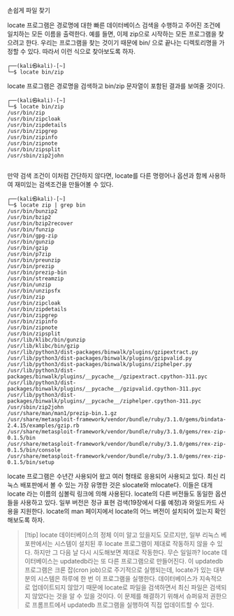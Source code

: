 
손쉽게 파일 찾기


locate 프로그램은 경로명에 대한 빠른 데이터베이스 검색을 수행하고 주어진 조건에 일치하는 모든 이름을 출력한다. 예를 들면, 이제 zip으로 시작하는 모든 프로그램을 찾으려고 한다. 우리는 프로그램을 찾는 것이기 때문에 bin/ 으로 끝나는 디렉토리명을 가정할 수 있다. 따라서 이런 식으로 찾아보도록 하자.

``` shell
┌──(kali㉿kali)-[~]
└─$ locate bin/zip
```

locate 프로그램은 경로명을 검색하고 bin/zip 문자열이 포함된 결과를 보여줄 것이다.

``` shell
┌──(kali㉿kali)-[~]
└─$ locate bin/zip
/usr/bin/zip
/usr/bin/zipcloak
/usr/bin/zipdetails
/usr/bin/zipgrep
/usr/bin/zipinfo
/usr/bin/zipnote
/usr/bin/zipsplit
/usr/sbin/zip2john


```

만약 검색 조건이 이처럼 간단하지 않다면, locate를 다른 명령어나 옵션과 함께 사용하여 재미있는 검색조건을 만들어볼 수 있다.

``` shell
┌──(kali㉿kali)-[~]
└─$ locate zip | grep bin
/usr/bin/bunzip2
/usr/bin/bzip2
/usr/bin/bzip2recover
/usr/bin/funzip
/usr/bin/gpg-zip
/usr/bin/gunzip
/usr/bin/gzip
/usr/bin/p7zip
/usr/bin/preunzip
/usr/bin/prezip
/usr/bin/prezip-bin
/usr/bin/streamzip
/usr/bin/unzip
/usr/bin/unzipsfx
/usr/bin/zip
/usr/bin/zipcloak
/usr/bin/zipdetails
/usr/bin/zipgrep
/usr/bin/zipinfo
/usr/bin/zipnote
/usr/bin/zipsplit
/usr/lib/klibc/bin/gunzip
/usr/lib/klibc/bin/gzip
/usr/lib/python3/dist-packages/binwalk/plugins/gzipextract.py
/usr/lib/python3/dist-packages/binwalk/plugins/gzipvalid.py
/usr/lib/python3/dist-packages/binwalk/plugins/ziphelper.py
/usr/lib/python3/dist-packages/binwalk/plugins/__pycache__/gzipextract.cpython-311.pyc
/usr/lib/python3/dist-packages/binwalk/plugins/__pycache__/gzipvalid.cpython-311.pyc
/usr/lib/python3/dist-packages/binwalk/plugins/__pycache__/ziphelper.cpython-311.pyc
/usr/sbin/zip2john
/usr/share/man/man1/prezip-bin.1.gz
/usr/share/metasploit-framework/vendor/bundle/ruby/3.1.0/gems/bindata-2.4.15/examples/gzip.rb
/usr/share/metasploit-framework/vendor/bundle/ruby/3.1.0/gems/rex-zip-0.1.5/bin
/usr/share/metasploit-framework/vendor/bundle/ruby/3.1.0/gems/rex-zip-0.1.5/bin/console
/usr/share/metasploit-framework/vendor/bundle/ruby/3.1.0/gems/rex-zip-0.1.5/bin/setup

```

locate 프로그램은 수년간 사용되어 왔고 여러 형태로 응용되어 사용되고 있다. 최신 리눅스 배포판에서 볼 수 있는 가장 유명한 것은 slocate와 mlocate다. 이들은 대개 locate 라는 이름의 심볼릭 링크에 의해 사용된다. locate의 다른 버전들도 동일한 옵션들을 사용하고 있다. 일부 버전은 정규 표현 검색(19장에서 다룰 예정)과 와일드카드 사용을 지원한다. locate의 man 페이지에서 locate의 어느 버전이 설치되어 있는지 확인해보도록 하자.


>[!tip] locate 데이터베이스의 정체
>이미 알고 있을지도 모르지만, 일부 리눅스 베포판에서는 시스템이 설치된 후 locate 프로그램이 제대로 작동하지 않을 수 있다. 하지만 그 다음 날 다시 시도해보면 제대로 작동한다. 무슨 일일까? locate 데이터베이스는 updatedb라는 또 다른 프로그램으로 만들어진다. 이 updatedb 프로그램은 크론 잡(cron job)으로 주기적으로 실행되는데, locate가 있는 대부분의 시스템은 하루에 한 번 이 프로그램을 실행한다. 데이터베이스가 지속적으로 업데이트되지 않았기 때문에 locate로 파일을 검색하면서 최신 파일은 검색되지 않았다는 것을 알 수 있을 것이다. 이 문제를 해결하기 위해서 슈퍼유저 권한으로 프롬프트에서 updatedb 프로그램을 실행하여 직접 업데이트할 수 있다.






